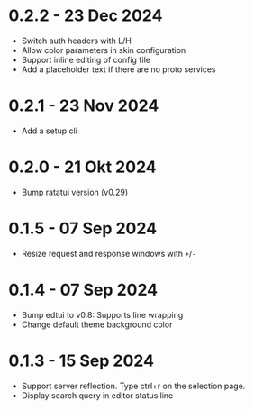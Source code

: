 0.2.2 - 23 Dec 2024
===================
- Switch auth headers with L/H
- Allow color parameters in skin configuration
- Support inline editing of config file
- Add a placeholder text if there are no proto services

0.2.1 - 23 Nov 2024
===================
- Add a setup cli

0.2.0 - 21 Okt 2024
===================
- Bump ratatui version (v0.29)

0.1.5 - 07 Sep 2024
===================
- Resize request and response windows with `+`/`-`

0.1.4 - 07 Sep 2024
===================
- Bump edtui to v0.8: Supports line wrapping
- Change default theme background color

0.1.3 - 15 Sep 2024
===================
- Support server reflection. Type ctrl+r on the selection page.
- Display search query in editor status line
